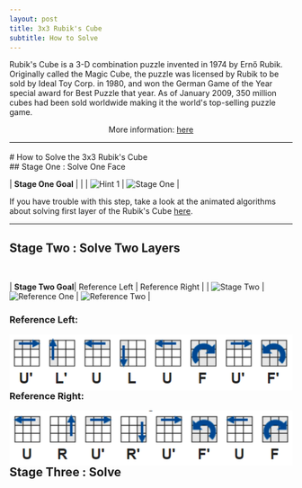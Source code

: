 ```yaml
---
layout: post
title: 3x3 Rubik's Cube
subtitle: How to Solve
---
```


<div style="border-bottom:1px solid black">
<p>
Rubik's Cube is a 3-D combination puzzle invented in 1974 by Ernő Rubik. Originally called the Magic Cube, the puzzle was licensed by Rubik to be sold by Ideal Toy Corp. in 1980, and won the German Game of the Year special award for Best Puzzle that year. As of January 2009, 350 million cubes had been sold worldwide making it the world's top-selling puzzle game.
</p>
<p style="text-align:center"> More information: <a href="http://simplyadvanced.net/blog/cheat-sheet-for-windows-command-prompt/">here</a></p>

</div>
<br>
# How to Solve the 3x3 Rubik's Cube

<br>
## Stage One : Solve One Face
<br>

| __Stage One Goal__ | |
| ![Hint 1](https://ruwix.com/pics/solution/01.png) | ![Stage One](https://ruwix.com/pics/solution/03.png) | 

If you have trouble with this step, take a look at the animated algorithms about solving first layer of the Rubik's Cube [here](
https://ruwix.com/the-rubiks-cube/how-to-solve-the-rubiks-cube-beginners-method/step-1-first-layer-edges/).

____

## Stage Two : Solve Two Layers
<br>

| __Stage Two Goal__| Reference Left | Reference Right |
| ![Stage Two](https://ruwix.com/pics/solution/07.png) | ![Reference One](https://ruwix.com/pics/solution/09.png) | ![Reference Two](https://ruwix.com/pics/solution/08.png) |

<h3>Reference Left:</h3 style="vertical-align:text-bottom"><img src="/img/rubik_stage_2_ref_left.png" style="border:px solid black; float:right">

<h3>Reference Right:</h3 style="vertical-align:bottom"><img src="/img/rubik_stage_2_ref_right.png" style="border:px solid black; float:right">

___

## Stage Three : Solve 
<br>





